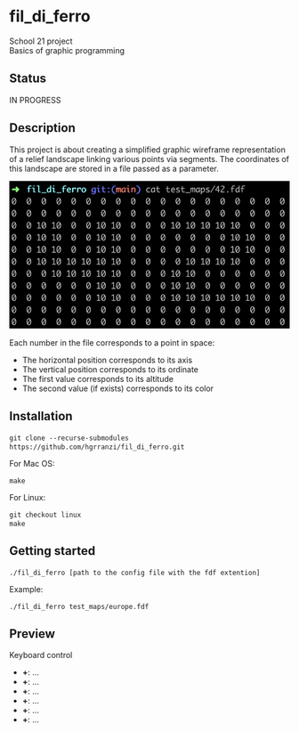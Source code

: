 # fil_di_ferro

School 21 project<br>
Basics of graphic programming

## Status

IN PROGRESS

## Description

This project is about creating a simplified graphic wireframe representation of a relief landscape linking various points via segments. The coordinates of this landscape are stored in a file passed as
a parameter.<br>

![file](./test_maps/file_example.png)

Each number in the file corresponds to a point in space:

<ul>
  <li>The horizontal position corresponds to its axis</li>
  <li>The vertical position corresponds to its ordinate</li>
  <li>The first value corresponds to its altitude</li>
  <li>The second value (if exists) corresponds to its color</li>
</ul>

## Installation

	git clone --recurse-submodules https://github.com/hgrranzi/fil_di_ferro.git

For Mac OS:

	make

For Linux:

	git checkout linux
	make

## Getting started

	./fil_di_ferro [path to the config file with the fdf extention]

Example:

	./fil_di_ferro test_maps/europe.fdf

## Preview

Keyboard control

<ul>
  <li><b>+</b>:      ...</li>
  <li><b>+</b>:      ...</li>
  <li><b>+</b>:      ...</li>
  <li><b>+</b>:      ...</li>
  <li><b>+</b>:      ...</li>
  <li><b>+</b>:      ...</li>
</ul>


